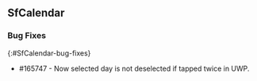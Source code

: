 ## SfCalendar

### Bug Fixes
{:#SfCalendar-bug-fixes} 

* \#165747 - Now selected day is not deselected if tapped twice in UWP. 